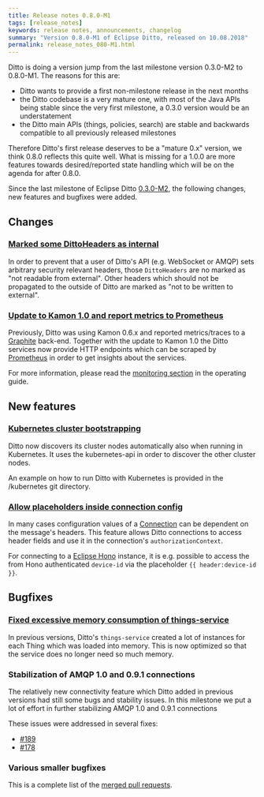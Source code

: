 ```yaml
---
title: Release notes 0.8.0-M1
tags: [release_notes]
keywords: release notes, announcements, changelog
summary: "Version 0.8.0-M1 of Eclipse Ditto, released on 10.08.2018"
permalink: release_notes_080-M1.html
---
```


Ditto is doing a version jump from the last milestone version 0.3.0-M2 to 0.8.0-M1. The reasons for this are:
* Ditto wants to provide a first non-milestone release in the next months
* the Ditto codebase is a very mature one, with most of the Java APIs being stable since the very first milestone, 
a 0.3.0 version would be an understatement
* the Ditto main APIs (things, policies, search) are stable and backwards compatible to all previously released milestones

Therefore Ditto's first release deserves to be a "mature 0.x" version, we think 0.8.0 reflects this quite well. What
is missing for a 1.0.0 are more features towards desired/reported state handling which will be on the agenda for after
0.8.0.

Since the last milestone of Eclipse Ditto [0.3.0-M2](release_notes_030-M2.html), the following changes, new features and
bugfixes were added.


## Changes

### [Marked some DittoHeaders as internal](https://github.com/eclipse/ditto/pull/195)

In order to prevent that a user of Ditto's API (e.g. WebSocket or AMQP) sets arbitrary security relevant headers, 
those `DittoHeaders` are no marked as "not readable from external". Other headers which should not be propagated to 
the outside of Ditto are marked as "not to be written to external".

### [Update to Kamon 1.0 and report metrics to Prometheus](https://github.com/eclipse/ditto/issues/105)

Previously, Ditto was using Kamon 0.6.x and reported metrics/traces to a [Graphite](https://graphiteapp.org) back-end. 
Together with the update to Kamon 1.0 the Ditto services now provide HTTP endpoints which can be scraped by 
[Prometheus](https://prometheus.io) in order to get insights about the services.

For more information, please read the [monitoring section](installation-operating.html#monitoring) in the operating 
guide.


## New features

### [Kubernetes cluster bootstrapping](https://github.com/eclipse/ditto/pull/201)

Ditto now discovers its cluster nodes automatically also when running in Kubernetes. It uses the 
kubernetes-api in order to discover the other cluster nodes.

An example on how to run Ditto with Kubernetes is provided in the /kubernetes git directory.

### [Allow placeholders inside connection config](https://github.com/eclipse/ditto/issues/178)

In many cases configuration values of a [Connection](connectivity-manage-connections.html) can be dependent on the 
message's headers. This feature allows Ditto connections to access header fields and use it in the connection's 
`authorizationContext`.

For connecting to a [Eclipse Hono](connectivity-protocol-bindings-amqp10.html) instance, it is e.g. possible to access the
from Hono authenticated `device-id` via the placeholder `{{ header:device-id }}`.


## Bugfixes

### [Fixed excessive memory consumption of things-service](https://github.com/eclipse/ditto/pull/194)

In previous versions, Ditto's `things-service` created a lot of instances for each Thing which was loaded into memory.
This is now optimized so that the service does no longer need so much memory.

### Stabilization of AMQP 1.0 and 0.9.1 connections

The relatively new connectivity feature which Ditto added in previous versions had still some bugs and stability issues.
In this milestone we put a lot of effort in further stabilizing AMQP 1.0 and 0.9.1 connections

These issues were addressed in several fixes:

* [#189](https://github.com/eclipse/ditto/pull/189)
* [#178](https://github.com/eclipse/ditto/issues/178)

### Various smaller bugfixes

This is a complete list of the 
[merged pull requests](https://github.com/eclipse/ditto/pulls?q=is%3Apr+milestone%3A0.8.0-M1+).


